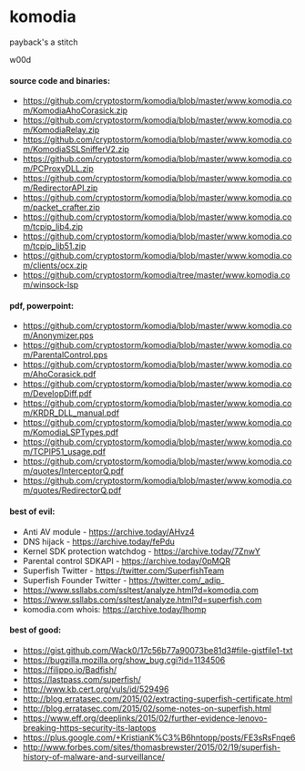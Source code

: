 # komodia
payback's a stitch

w00d

#### source code and binaries:

* https://github.com/cryptostorm/komodia/blob/master/www.komodia.com/KomodiaAhoCorasick.zip
* https://github.com/cryptostorm/komodia/blob/master/www.komodia.com/KomodiaRelay.zip
* https://github.com/cryptostorm/komodia/blob/master/www.komodia.com/KomodiaSSLSnifferV2.zip
* https://github.com/cryptostorm/komodia/blob/master/www.komodia.com/PCProxyDLL.zip
* https://github.com/cryptostorm/komodia/blob/master/www.komodia.com/RedirectorAPI.zip
* https://github.com/cryptostorm/komodia/blob/master/www.komodia.com/packet_crafter.zip
* https://github.com/cryptostorm/komodia/blob/master/www.komodia.com/tcpip_lib4.zip
* https://github.com/cryptostorm/komodia/blob/master/www.komodia.com/tcpip_lib51.zip
* https://github.com/cryptostorm/komodia/blob/master/www.komodia.com/clients/ocx.zip
* https://github.com/cryptostorm/komodia/tree/master/www.komodia.com/winsock-lsp

#### pdf, powerpoint:

* https://github.com/cryptostorm/komodia/blob/master/www.komodia.com/Anonymizer.pps
* https://github.com/cryptostorm/komodia/blob/master/www.komodia.com/ParentalControl.pps
* https://github.com/cryptostorm/komodia/blob/master/www.komodia.com/AhoCorasick.pdf
* https://github.com/cryptostorm/komodia/blob/master/www.komodia.com/DevelopDiff.pdf
* https://github.com/cryptostorm/komodia/blob/master/www.komodia.com/KRDR_DLL_manual.pdf
* https://github.com/cryptostorm/komodia/blob/master/www.komodia.com/KomodiaLSPTypes.pdf
* https://github.com/cryptostorm/komodia/blob/master/www.komodia.com/TCPIP51_usage.pdf
* https://github.com/cryptostorm/komodia/blob/master/www.komodia.com/quotes/InterceptorQ.pdf
* https://github.com/cryptostorm/komodia/blob/master/www.komodia.com/quotes/RedirectorQ.pdf

#### best of evil:

* Anti AV module - https://archive.today/AHvz4
* DNS hijack - https://archive.today/fePdu
* Kernel SDK protection watchdog - https://archive.today/7ZnwY
* Parental control SDKAPI - https://archive.today/0pMQR
* Superfish Twitter - https://twitter.com/SuperfishTeam
* Superfish Founder Twitter - https://twitter.com/_adip_
* https://www.ssllabs.com/ssltest/analyze.html?d=komodia.com
* https://www.ssllabs.com/ssltest/analyze.html?d=superfish.com
* komodia.com whois: https://archive.today/lhomp

#### best of good:
* https://gist.github.com/Wack0/17c56b77a90073be81d3#file-gistfile1-txt
* https://bugzilla.mozilla.org/show_bug.cgi?id=1134506
* https://filippo.io/Badfish/
* https://lastpass.com/superfish/
* http://www.kb.cert.org/vuls/id/529496
* http://blog.erratasec.com/2015/02/extracting-superfish-certificate.html
* http://blog.erratasec.com/2015/02/some-notes-on-superfish.html
* https://www.eff.org/deeplinks/2015/02/further-evidence-lenovo-breaking-https-security-its-laptops
* https://plus.google.com/+KristianK%C3%B6hntopp/posts/FE3sRsFnqe6
* http://www.forbes.com/sites/thomasbrewster/2015/02/19/superfish-history-of-malware-and-surveillance/
